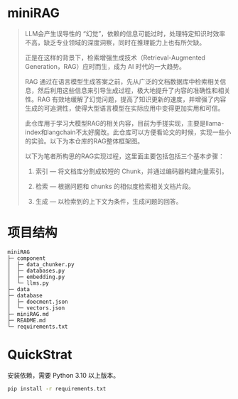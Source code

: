 # miniRAG
> LLM会产生误导性的 “幻觉”，依赖的信息可能过时，处理特定知识时效率不高，缺乏专业领域的深度洞察，同时在推理能力上也有所欠缺。
>
> 正是在这样的背景下，检索增强生成技术（Retrieval-Augmented Generation，RAG）应时而生，成为 AI 时代的一大趋势。
>
> RAG 通过在语言模型生成答案之前，先从广泛的文档数据库中检索相关信息，然后利用这些信息来引导生成过程，极大地提升了内容的准确性和相关性。RAG 有效地缓解了幻觉问题，提高了知识更新的速度，并增强了内容生成的可追溯性，使得大型语言模型在实际应用中变得更加实用和可信。
>
> 此仓库用于学习大模型RAG的相关内容，目前为手搓实现，主要是llama-index和langchain不太好魔改。此仓库可以方便看论文的时候，实现一些小的实验。以下为本仓库的RAG整体框架图。
>
> 以下为笔者所构思的RAG实现过程，这里面主要包括包括三个基本步骤：
>
> 1. 索引 — 将文档库分割成较短的 Chunk，并通过编码器构建向量索引。
>
> 2. 检索 — 根据问题和 chunks 的相似度检索相关文档片段。
>
> 3. 生成 — 以检索到的上下文为条件，生成问题的回答。
>

# 项目结构
```
miniRAG
├─ component
│  ├─ data_chunker.py
│  ├─ databases.py
│  ├─ embedding.py
│  └─ llms.py
├─ data
├─ database
│  ├─ doecment.json
│  └─ vectors.json
├─ miniRAG.md
├─ README.md
└─ requirements.txt
```
# QuickStrat

安装依赖，需要 Python 3.10 以上版本。

```bash
pip install -r requirements.txt
```
